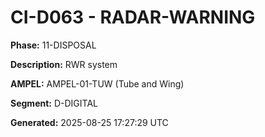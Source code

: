 # CI-D063 - RADAR-WARNING

**Phase:** 11-DISPOSAL

**Description:** RWR system

**AMPEL:** AMPEL-01-TUW (Tube and Wing)

**Segment:** D-DIGITAL

**Generated:** 2025-08-25 17:27:29 UTC

